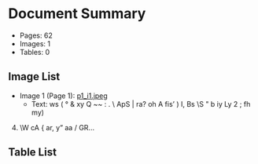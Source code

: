# Document Summary

- Pages: 62
- Images: 1
- Tables: 0

## Image List

- Image 1 (Page 1): [p1_i1.jpeg](pdf_images/p1_i1.jpeg)
  - Text: ws ( ° & xy Q ~~
: . \ ApS | ra?
oh A fis’ ) I, Bs \S
" b iy Ly 2 ; fh my)
4) \W cA { ar, y” aa /
GR...

## Table List

